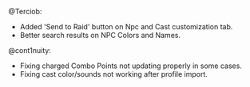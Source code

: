 @Terciob:
- Added 'Send to Raid' button on Npc and Cast customization tab.
- Better search results on NPC Colors and Names.

@cont1nuity:
- Fixing charged Combo Points not updating properly in some cases.
- Fixing cast color/sounds not working after profile import.

